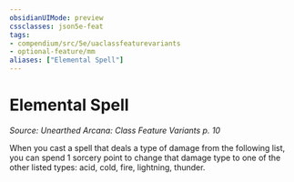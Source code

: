 ```yaml
---
obsidianUIMode: preview
cssclasses: json5e-feat
tags:
- compendium/src/5e/uaclassfeaturevariants
- optional-feature/mm
aliases: ["Elemental Spell"]
---
```

# Elemental Spell
*Source: Unearthed Arcana: Class Feature Variants p. 10*  

When you cast a spell that deals a type of damage from the following list, you can spend 1 sorcery point to change that damage type to one of the other listed types: acid, cold, fire, lightning, thunder.